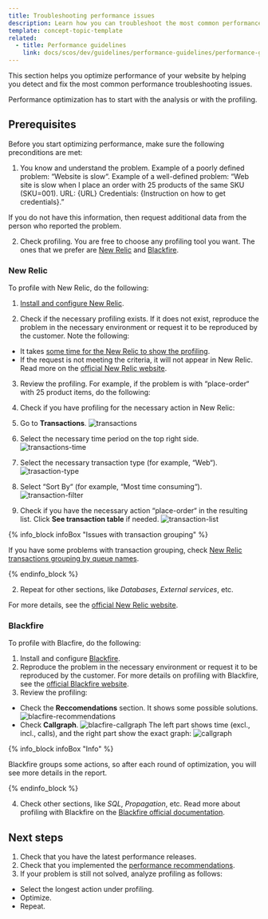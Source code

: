 ```yaml
---
title: Troubleshooting performance issues
description: Learn how you can troubleshoot the most common performance issues
template: concept-topic-template
related:
  - title: Performance guidelines
    link: docs/scos/dev/guidelines/performance-guidelines/performance-guidelines.html
---
```


This section helps you optimize performance of your website by helping you detect and fix the most common performance troubleshooting issues.

Performance optimization has to start with the analysis or with the profiling.

## Prerequisites

Before you start optimizing performance, make sure the following preconditions are met:

1. You know and understand the problem.
Example of a poorly defined problem: “Website is slow“.
Example of a well-defined problem:
“Web site is slow when I place an order with 25 products of the same SKU (SKU=001).
URL: {URL}
Credentials: {Instruction on how to get credentials}.”

If you do not have this information, then request additional data from the person who reported the problem.

2. Check profiling.
You are free to choose any profiling tool you want.
The ones that we prefer are [New Relic](https://docs.newrelic.com/docs/new-relic-solutions/get-started/intro-new-relic/) and [Blackfire](https://blackfire.io/docs/introduction).

### New Relic

To profile with New Relic, do the following:

1. [Install and configure New Relic](https://docs.spryker.com/docs/scos/dev/the-docker-sdk/{{site.version}}/configure-services.html#new-relic).

2. Check if the necessary profiling exists. If it does not exist, reproduce the problem in the necessary environment or request it to be reproduced by the customer.
Note the following:
- It takes [some time for the New Relic to show the profiling](https://docs.newrelic.com/docs/new-relic-solutions/solve-common-issues/troubleshooting/not-seeing-data/#:~:text=Solution,to%20automatically%20identify%20common%20issues.).
- If the request is not meeting the criteria, it will not appear in New Relic.
Read more on the [official New Relic website](https://docs.newrelic.com/docs/apm/transactions/transaction-traces/troubleshooting-not-seeing-transaction-traces/).

3. Review the profiling.
For example, if the problem is with “place-order“ with 25 product items, do the following:

1. Check if you have profiling for the necessary action in New Relic:

  1. Go to **Transactions**.
  ![transactions](https://spryker.s3.eu-central-1.amazonaws.com/docs/scos/dev/troubleshooting/troubleshooting-performance-issues/transactions.png)
  2. Select the necessary time period on the top right side.
  ![transactions-time](https://spryker.s3.eu-central-1.amazonaws.com/docs/scos/dev/troubleshooting/troubleshooting-performance-issues/transaction-time.png)
  3. Select the necessary transaction type (for example, “Web“).
  ![trasaction-type](https://spryker.s3.eu-central-1.amazonaws.com/docs/scos/dev/troubleshooting/troubleshooting-performance-issues/transaction-type.png)
  4. Select “Sort By“ (for example, “Most time consuming“).
  ![transaction-filter](https://spryker.s3.eu-central-1.amazonaws.com/docs/scos/dev/troubleshooting/troubleshooting-performance-issues/transactions-filter.png)
  5. Check if you have the necessary action “place-order“ in the resulting list. Click **See transaction table** if needed.
  ![transaction-list](https://spryker.s3.eu-central-1.amazonaws.com/docs/scos/dev/troubleshooting/troubleshooting-performance-issues/transactions-list.png)
  
{% info_block infoBox "Issues with transaction grouping" %}

If you have some problems with transaction grouping, check [New Relic transactions grouping by queue names](https://docs.spryker.com/docs/scos/dev/guidelines/performance-guidelines/elastic-computing/new-relic-transaction-grouping-by-queue-names.html#group-transactions-by-queue-name).

{% endinfo_block %} 

2. Repeat for other sections, like *Databases*, *External services*, etc.

For more details, see the [official New Relic website](https://newrelic.com/blog/how-to-relic/a-quick-guide-to-getting-started-with-new-relic).

### Blackfire

To profile with Blacfire, do the following:

1. Install and configure [Blackfire](https://docs.spryker.com/docs/scos/dev/the-docker-sdk/{{site.version}}/configure-services.html#blackfire).
2. Reproduce the problem in the necessary environment or request it to be reproduced by the customer. For more details on profiling with Blackfire, see the [official Blackfire website](https://blackfire.io/docs/introduction).
3. Review the profiling:
- Check the **Reccomendations** section. It shows some possible solutions.
![blacfire-recommendations](https://spryker.s3.eu-central-1.amazonaws.com/docs/scos/dev/troubleshooting/troubleshooting-performance-issues/recommendations.png)
- Check **Callgraph**.
![blacfire-callgraph](https://spryker.s3.eu-central-1.amazonaws.com/docs/scos/dev/troubleshooting/troubleshooting-performance-issues/recommendations-callgraph.png)
The left part shows time (excl., incl., calls), and the right part show the exact graph:
![callgraph](https://spryker.s3.eu-central-1.amazonaws.com/docs/scos/dev/troubleshooting/troubleshooting-performance-issues/callgraph.png)

{% info_block infoBox "Info" %}

Blackfire groups some actions, so after each round of optimization, you will see more details in the report.

{% endinfo_block %}

4. Check other sections, like *SQL*, *Propagation*, etc. Read more about profiling with Blackfire on the [Blackfire official documentation](https://blackfire.io/docs/php/training-resources/book/04-first-profile).


## Next steps


1. Check that you have the latest performance releases.
2. Check that you implemented the [performance recommendations](/docs/scos/dev/guidelines/performance-guidelines/performance-guidelines.html).
3. If your problem is still not solved, analyze profiling as follows:
  - Select the longest action under profiling. 
  - Optimize. 
  - Repeat.
